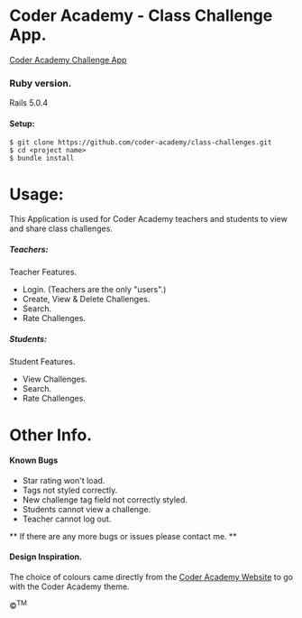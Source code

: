 # Coder Academy - Class Challenge App.

[Coder Academy Challenge App](https://ca-challenge-app.herokuapp.com/challenges)

### Ruby version.
Rails 5.0.4

#### Setup:
```
$ git clone https://github.com/coder-academy/class-challenges.git
$ cd <project name>
$ bundle install
```
# Usage:

This Application is used for Coder Academy teachers and students to view and share class challenges.

##### Teachers: 
Teacher Features.

- Login. (Teachers are the only "users".)
- Create, View & Delete Challenges.
- Search.
- Rate Challenges.

##### Students:
Student Features.

- View Challenges.
- Search.
- Rate Challenges.

# Other Info.

#### Known Bugs

- Star rating won't load.
- Tags not styled correctly.
- New challenge tag field not correctly styled.
- Students cannot view a challenge.
- Teacher cannot log out.

** If there are any more bugs or issues please contact me. ** 

#### Design Inspiration.

The choice of colours came directly from the [Coder Academy Website](https://coderacademy.edu.au/) to go with the Coder Academy theme. 

&copy;<sup>TM</sup>
